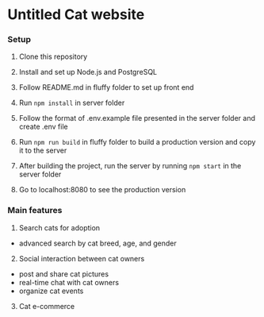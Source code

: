 # Untitled Cat website

### Setup 
1) Clone this repository

2) Install and set up Node.js and PostgreSQL 

3) Follow README.md in fluffy folder to set up front end

4) Run ```npm install``` in server folder

5) Follow the format of .env.example file presented in the server folder and create .env file

6) Run ```npm run build``` in fluffy folder to build a production version and copy it to the server

7) After building the project, run the server by running ```npm start``` in the server folder

8) Go to localhost:8080 to see the production version



### Main features

1) Search cats for adoption
  - advanced search by cat breed, age, and gender
2) Social interaction between cat owners
  - post and share cat pictures
  - real-time chat with cat owners
  - organize cat events
3) Cat e-commerce 
  
